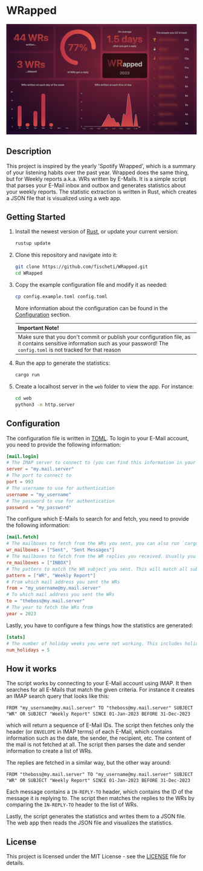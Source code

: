 # WRapped

<div align="center">

  <img src="img/screenshot.png" alt="Logo" width="600">

</div>

## Description

This project is inspired by the yearly 'Spotify Wrapped', which is a summary of your listening habits over the past year. Wrapped does the same thing, but for Weekly reports a.k.a. WRs written by E-Mails. It is a simple script that parses your E-Mail inbox and outbox and generates statistics about your weekly reports. The statistic extraction is written in Rust, which creates a JSON file that is visualized using a web app.

## Getting Started

1. Install the newest version of [Rust](https://rustup.rs), or update your current version:
    ```bash
    rustup update
    ```
2. Clone this repository and navigate into it:
    ```bash
    git clone https://github.com/fischeti/WRapped.git
    cd WRapped
    ```
3. Copy the example configuration file and modify it as needed:
    ```bash
    cp config.example.toml config.toml
    ```
    More information about the configuration can be found in the [Configuration](#configuration) section.

    | Important Note! |
    |:----------------|
    | Make sure that you don't commit or publish your configuration file, as it contains sensitive information such as your password! The `config.toml` is not tracked for that reason |

4. Run the app to generate the statistics:
    ```bash
    cargo run
    ```
5. Create a localhost server in the `web` folder to view the app. For instance:
    ```bash
    cd web
    python3 -m http.server
    ```

## Configuration

The configuration file is written in [TOML](https://toml.io). To login to your E-Mail account, you need to provide the following information:

```toml
[mail.login]
# The IMAP server to connect to (you can find this information in your E-Mail client)
server = "my.mail.server"
# The port to connect to
port = 993
# The username to use for authentication
username = "my_username"
# The password to use for authentication
password = "my_password"
```
The configure which E-Mails to search for and fetch, you need to provide the following information:

```toml
[mail.fetch]
# The mailboxes to fetch from the WRs you sent, you can also run `cargo run mailboxes` to get a list of all mailboxes you have.
wr_mailboxes = ["Sent", "Sent Messages"]
# The mailboxes to fetch from the WR replies you received. Usually you only need to fetch from the INBOX. However, if you have a rule that moves the WR replies to a different mailbox, you need to add it here.
re_mailboxes = ["INBOX"]
# The pattern to match the WR subject you sent. This will match all subjects that contain the strings "WR" OR "Weekly Report". This means that your Subject needs to be consistent over the years. Currently, you can only match at most two patterns (this is a limitation of the IMAP search query).
pattern = ["WR", "Weekly Report"]
# From which mail address you sent the WRs
from = "my_username@my.mail.server"
# To which mail address you sent the WRs
to = "theboss@my.mail.server"
# The year to fetch the WRs from
year = 2023
```

Lastly, you have to configure a few things how the statistics are generated:

```toml
[stats]
# The number of holiday weeks you were not working. This includes holidays, sick days, etc.
num_holidays = 5
```

## How it works

The script works by connecting to your E-Mail account using IMAP. It then searches for all E-Mails that match the given criteria. For instance it creates an IMAP search query that looks like this:

```
FROM "my_username@my.mail.server" TO "theboss@my.mail.server" SUBJECT "WR" OR SUBJECT "Weekly Report" SINCE 01-Jan-2023 BEFORE 31-Dec-2023
```

which will return a sequence of E-Mail IDs. The script then fetches only the header (or `ENVELOPE` in IMAP terms) of each E-Mail, which contains information such as the date, the sender, the recipient, etc. The content of the mail is not fetched at all. The script then parses the date and sender information to create a list of WRs.

The replies are fetched in a similar way, but the other way around:

```
FROM "theboss@my.mail.server" TO "my_username@my.mail.server" SUBJECT "WR" OR SUBJECT "Weekly Report" SINCE 01-Jan-2023 BEFORE 31-Dec-2023
```

Each message contains a `IN-REPLY-TO` header, which contains the ID of the message it is replying to. The script then matches the replies to the WRs by comparing the `IN-REPLY-TO` header to the list of WRs.

Lastly, the script generates the statistics and writes them to a JSON file. The web app then reads the JSON file and visualizes the statistics.

## License

This project is licensed under the MIT License - see the [LICENSE](LICENSE) file for details.
